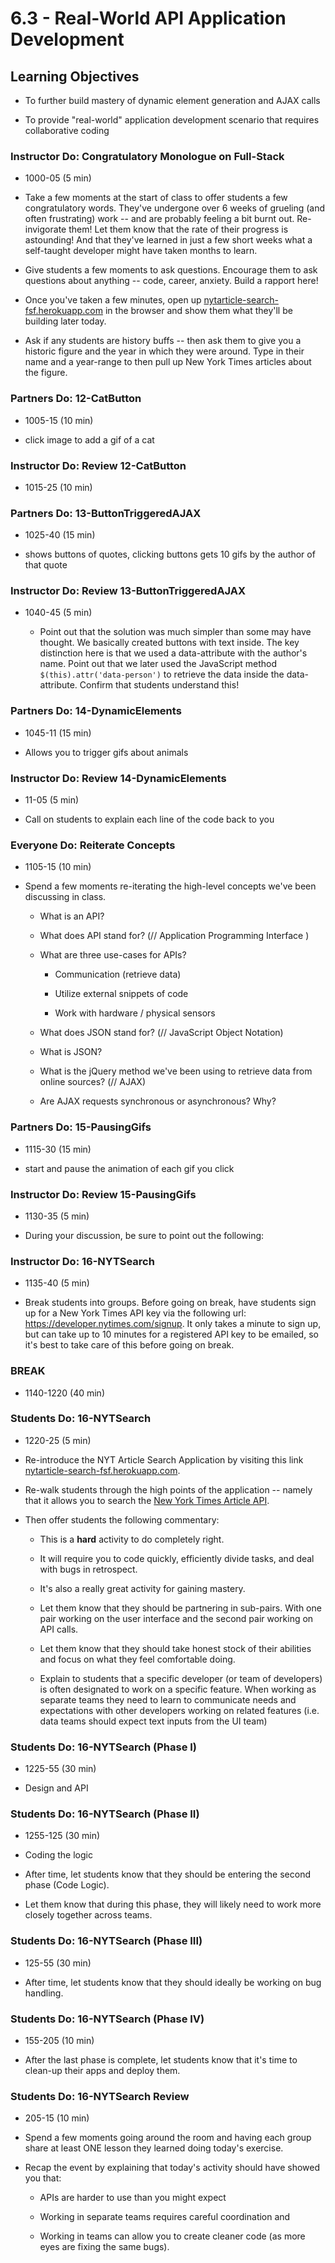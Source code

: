 # 6.3 - Real-World API Application Development

## Learning Objectives

- To further build mastery of dynamic element generation and AJAX calls

- To provide "real-world" application development scenario that requires collaborative coding

### Instructor Do: Congratulatory Monologue on Full-Stack

- 1000-05 (5 min)

* Take a few moments at the start of class to offer students a few congratulatory words. They've undergone over 6 weeks of grueling (and often frustrating) work -- and are probably feeling a bit burnt out. Re-invigorate them! Let them know that the rate of their progress is astounding! And that they've learned in just a few short weeks what a self-taught developer might have taken months to learn.

* Give students a few moments to ask questions. Encourage them to ask questions about anything -- code, career, anxiety. Build a rapport here!

* Once you've taken a few minutes, open up [nytarticle-search-fsf.herokuapp.com](https://nytarticle-search-fsf.herokuapp.com/) in the browser and show them what they'll be building later today.

* Ask if any students are history buffs -- then ask them to give you a historic figure and the year in which they were around. Type in their name and a year-range to then pull up New York Times articles about the figure.

### Partners Do: 12-CatButton

- 1005-15 (10 min)

- click image to add a gif of a cat

### Instructor Do: Review 12-CatButton

- 1015-25 (10 min)

### Partners Do: 13-ButtonTriggeredAJAX

- 1025-40 (15 min)

- shows buttons of quotes, clicking buttons gets 10 gifs by the author of that quote

### Instructor Do: Review 13-ButtonTriggeredAJAX

- 1040-45 (5 min)

  - Point out that the solution was much simpler than some may have thought. We basically created buttons with text inside. The key distinction here is that we used a data-attribute with the author's name. Point out that we later used the JavaScript method `$(this).attr('data-person')` to retrieve the data inside the data-attribute. Confirm that students understand this!

### Partners Do: 14-DynamicElements

- 1045-11 (15 min)

* Allows you to trigger gifs about animals

### Instructor Do: Review 14-DynamicElements

- 11-05 (5 min)

* Call on students to explain each line of the code back to you

### Everyone Do: Reiterate Concepts

- 1105-15 (10 min)

* Spend a few moments re-iterating the high-level concepts we've been discussing in class.

  - What is an API?

  - What does API stand for? (// Application Programming Interface )

  - What are three use-cases for APIs?

    - Communication (retrieve data)

    - Utilize external snippets of code

    - Work with hardware / physical sensors

  - What does JSON stand for? (// JavaScript Object Notation)

  - What is JSON?

  - What is the jQuery method we've been using to retrieve data from online sources? (// AJAX)

  - Are AJAX requests synchronous or asynchronous? Why?

### Partners Do: 15-PausingGifs

- 1115-30 (15 min)

* start and pause the animation of each gif you click

### Instructor Do: Review 15-PausingGifs

- 1130-35 (5 min)

* During your discussion, be sure to point out the following:

### Instructor Do: 16-NYTSearch

- 1135-40 (5 min)

* Break students into groups. Before going on break, have students sign up for a New York Times API key via the following url: <https://developer.nytimes.com/signup>. It only takes a minute to sign up, but can take up to 10 minutes for a registered API key to be emailed, so it's best to take care of this before going on break.

### BREAK

- 1140-1220 (40 min)

### Students Do: 16-NYTSearch

- 1220-25 (5 min)

* Re-introduce the NYT Article Search Application by visiting this link [nytarticle-search-fsf.herokuapp.com](https://nytarticle-search-fsf.herokuapp.com/).

* Re-walk students through the high points of the application -- namely that it allows you to search the [New York Times Article API](http://developer.nytimes.com/article_search_v2.json).

* Then offer students the following commentary:

  - This is a **hard** activity to do completely right.

  - It will require you to code quickly, efficiently divide tasks, and deal with bugs in retrospect.

  - It's also a really great activity for gaining mastery.

  - Let them know that they should be partnering in sub-pairs. With one pair working on the user interface and the second pair working on API calls.

  - Let them know that they should take honest stock of their abilities and focus on what they feel comfortable doing.

  - Explain to students that a specific developer (or team of developers) is often designated to work on a specific feature. When working as separate teams they need to learn to communicate needs and expectations with other developers working on related features (i.e. data teams should expect text inputs from the UI team)

### Students Do: 16-NYTSearch (Phase I)

- 1225-55 (30 min)

- Design and API

### Students Do: 16-NYTSearch (Phase II)

- 1255-125 (30 min)

- Coding the logic

* After time, let students know that they should be entering the second phase (Code Logic).

* Let them know that during this phase, they will likely need to work more closely together across teams.

### Students Do: 16-NYTSearch (Phase III)

- 125-55 (30 min)

* After time, let students know that they should ideally be working on bug handling.

### Students Do: 16-NYTSearch (Phase IV)

- 155-205 (10 min)

* After the last phase is complete, let students know that it's time to clean-up their apps and deploy them.

### Students Do: 16-NYTSearch Review

- 205-15 (10 min)

* Spend a few moments going around the room and having each group share at least ONE lesson they learned doing today's exercise.

* Recap the event by explaining that today's activity should have showed you that:

  - APIs are harder to use than you might expect

  - Working in separate teams requires careful coordination and

  - Working in teams can allow you to create cleaner code (as more eyes are fixing the same bugs).
